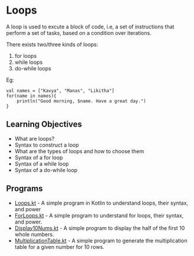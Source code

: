 # Loops

A loop is used to excute a block of code, i.e, a set of instructions that perform a set of tasks, based on a condition over iterations.

There exists two/three kinds of loops:

1. for loops
2. while loops
3. do-while loops

Eg:

```
val names = ["Kavya", "Manas", "Likitha"]
for(name in names){
    println("Good morning, $name. Have a great day.")
}
```

## Learning Objectives

- What are loops?
- Syntax to construct a loop
- What are the types of loops and how to choose them
- Syntax of a for loop
- Syntax of a while loop
- Syntax of a do-while loop

## Programs

- [Loops.kt](Loops.kt) - A simple program in Kotlin to understand loops, their syntax, and power
- [ForLoops.kt](ForLoops.kt) - A simple program to understand for loops, their syntax, and power.
- [Display10Nums.kt](Display10Nums.kt) - A simple program to display the half of the first 10 whole numbers.
- [MultiplicationTable.kt](MultiplicationTable.kt) - A simple program to generate the multiplication table for a given number for 10 rows.

